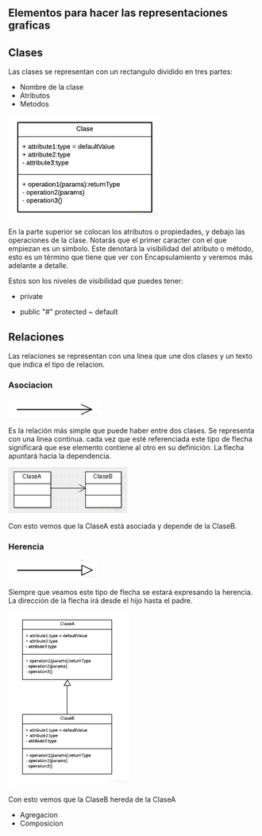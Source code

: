 ## Elementos para hacer las representaciones graficas 

## Clases

Las clases se representan con un rectangulo dividido en tres partes:
- Nombre de la clase
- Atributos
- Metodos

<img src="./img/clase.jpg">

En la parte superior se colocan los atributos o propiedades, y debajo las operaciones de la clase. Notarás que el primer caracter con el que empiezan es un símbolo. Este denotará la visibilidad del atributo o método, esto es un término que tiene que ver con Encapsulamiento y veremos más adelante a detalle.

Estos son los niveles de visibilidad que puedes tener:

- private
+ public
"#" protected
~ default

## Relaciones
Las relaciones se representan con una linea que une dos clases y un texto que indica el tipo de relacion.

### Asociacion

<img src="./img/asociacion.webp">

Es la relación más simple que puede haber entre dos clases. Se representa con una linea continua.
cada vez que esté referenciada este tipo de flecha significará que ese elemento contiene al otro en su definición. La flecha apuntará hacia la dependencia.

<img src="./img/asociacionEjemplo.webp">

Con esto vemos que la ClaseA está asociada y depende de la ClaseB.

### Herencia

<img src="./img/herencia.webp">

Siempre que veamos este tipo de flecha se estará expresando la herencia.
La dirección de la flecha irá desde el hijo hasta el padre.

<img src="./img/herenciaEjemplo.webp">

Con esto vemos que la ClaseB hereda de la ClaseA

- Agregacion
- Composicion



